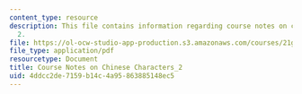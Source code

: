 ```yaml
---
content_type: resource
description: This file contains information regarding course notes on chines characters
  2.
file: https://ol-ocw-studio-app-production.s3.amazonaws.com/courses/21g-107-chinese-i-streamlined-fall-2014/4ddcc2de7159b14c4a95863885148ec5_MIT21G_107F14_CourseNote_2.pdf
file_type: application/pdf
resourcetype: Document
title: Course Notes on Chinese Characters_2
uid: 4ddcc2de-7159-b14c-4a95-863885148ec5
---
```

